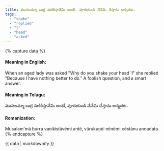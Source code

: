 ```yaml
---
title: ముసలమ్మా బుర్ర వణికిస్తావేమి అంటే, వూరుకుండి నేనేమి చేస్తాను అన్నదట.
tags:
  - "shake"
  - "replied"
  - "l"
  - "head"
  - "asked"
---
```


{% capture data %}
#### Meaning in English:
When an aged lady was asked "Why do you shake your head 'l" she replied "Because I have nothing better to do."
A foolish question, and a smart answer.

#### Meaning in Telugu:
ముసలమ్మా బుర్ర వణికిస్తావేమి అంటే, వూరుకుండి నేనేమి చేస్తాను అన్నదట.

#### Romanization:
Musalam'mā burra vaṇikistāvēmi aṇṭē, vūrukuṇḍi nēnēmi cēstānu annadaṭa.
{% endcapture %}

{{ data | markdownify }}

